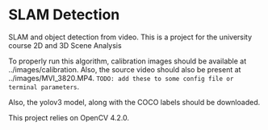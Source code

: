 # SLAM Detection
SLAM and object detection from video. This is a project for the university course 2D and 3D Scene Analysis

To properly run this algorithm, calibration images should be available at ../images/calibration. Also, the source video
should also be present at ../images/MVI_3820.MP4.
```TODO: add these to some config file or terminal parameters```.

Also, the yolov3 model, along with the COCO labels should be downloaded.

This project relies on OpenCV 4.2.0.